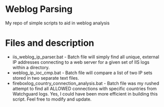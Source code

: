 # Weblog Parsing
My repo of simple scripts to aid in weblog analysis

# Files and description
- iis_weblog_ip_parser.bat - Batch file will simply find all unique, external IP addresses connecting to a web server for a given set of IIS logs within a directory.
- weblog_ip_ioc_cmp.bat - Batch file will compare a list of two IP sets stored in two separate text files.
- fireboxlog_country_connection_analysis.bat - Batch file was my rushed attempt to find all ALLOWED connections with specific countries from Watchguard logs. Yes, I could have been more efficient in building this script. Feel free to modify and update.
